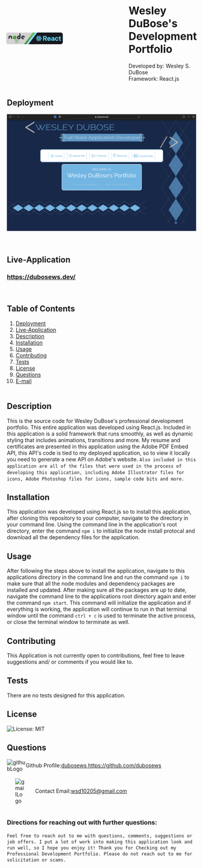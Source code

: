 <div style="display: flex; flex-direction: row; justify-content: center; align-items: center; margin-top: 20px; margin-bottom: 20px;">
<img src="./src/img/reactjsREADMEbadge.png" style="width: 30%; margin-right: 175px;"></img>
<div style="display: inline">

# Wesley DuBose's Development Portfolio <br>
Developed by: Wesley S. DuBose<br>
Framework: React.js
</div>
</div>



## Deployment
<a href="https://dubosews.dev" style="display: flex; justify-content: center;">
  <br><img src="./src/img/dubosewsPortfolioScreenshotREADME.png" alt="readmeScreenshot" /></a><br><br>

## Live-Application

### https://dubosews.dev/ 
<br>

## Table of Contents
  1. [Deployment](#deployment)
  2. [Live-Application](#live-application)
  3. [Description](#description) 
  4. [Installation](#installation)
  5. [Usage](#usage)  
  6. [Contributing](#contributing)
  7. [Tests](#tests)
  8. [License](#license)
  9. [Questions](#questions)
  10. [E-mail](#e-mail)
<br><br>

## Description
This is the source code for Wesley DuBose's professional development portfolio. This entire application was developed using React.js. Included in this application is a solid framework that runs smoothly, as well as dynamic styling that includes animations, transitions and more. My resume and certificates are presented in this application using the Adobe PDF Embed API, this API's code is tied to my deployed application, so to view it locally you need to generate a new API on Adobe's website. 
```Also included in this application are all of the files that were used in the process of developing this application, including Adobe Illustrator files for icons, Adobe Photoshop files for icons, sample code bits and more.```

## Installation
This application was developed using React.js so to install this application, after cloning this repository to your computer, navigate to the directory in your command line. Using the command line in the application's root directory, enter the command ```npm i``` to initialize the node install protocal and download all the dependency files for the application.

## Usage
After following the steps above to install the application, navigate to this applications directory in the command line and run the command ```npm i``` to make sure that all the node modules and dependency packages are installed and updated. After making sure all the packages are up to date, navigate the command line to the applications root directory again and enter the command ```npm start```. This command will initialize the application and if everything is working, the application will continue to run in that terminal window until the command ```ctrl + c``` is used to terminate the active process, or close the terminal window to terminate as well.

## Contributing
This Application is not currently open to contributions, feel free to leave suggestions and/ or comments if you would like to. 

## Tests
There are no tests designed for this application.

## License
![License: MIT](https://img.shields.io/badge/License-MIT-yellow.svg)

## Questions
<div style="display: flex; flex-direction: row; align-items: center;">
  <img src="./src/img/githubLogo.png" style="width: 10%" alt="githubLogo"></img>
  Github Profile: <a href="https://github.com/dubosews">dubosews https://github.com/dubosews</a>
</div><br>


<div style="display: flex; flex-direction: row; align-items: center;">
  <img src="./misc/contact%20icons/contactGmail.png" style="width: 5%; margin-right: 28px; margin-left: 22px;" alt="gmailLogo"></img>
  Contact Email: <a href="mailto:wsd10205@gmail.com">wsd10205@gmail.com</a><br><br>
</div><br>



### Directions for reaching out with further questions:
    Feel free to reach out to me with questions, comments, suggestions or job offers. I put a lot of work into making this application look and run well, so I hope you enjoy it! Thank you for Checking out my Professional Development Portfolio. Please do not reach out to me for solicitation or scams. 
